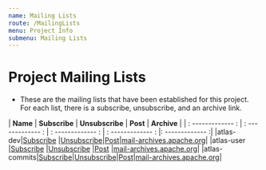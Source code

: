 ```yaml
---
name: Mailing Lists
route: /MailingLists
menu: Project Info
submenu: Mailing Lists
---
```


# Project Mailing Lists


* These are the mailing lists that have been established for this project. For each list, there is a subscribe, unsubscribe, and an archive link.


| **Name** | **Subscribe** | **Unsubscribe** | **Post** | **Archive** |
| : ------------- : | : ------------- : | : ------------- : | : ------------- : |: ------------- :|
|atlas-dev|[Subscribe](mailto:dev-subscribe@atlas.apache.org) |[Unsubscribe](mailto:dev-unsubscribe@atlas.apache.org)|[Post](mailto:dev@atlas.apache.org)|[mail-archives.apache.org](http://mail-archives.apache.org/mod_mbox/atlas-dev/)|
|atlas-user |[Subscribe](mailto:user-subscribe@atlas.apache.org) |[Unsubscribe](mailto:user-unsubscribe@atlas.apache.org) |[Post](mailto:user@atlas.apache.org) |[mail-archives.apache.org](http://mail-archives.apache.org/mod_mbox/atlas-user/)|
|atlas-commits|[Subscribe](mailto:commits-subscribe@atlas.apache.org)|[Unsubscribe](mailto:commits-unsubscribe@atlas.apache.org)|[Post](mailto:commits@atlas.apache.org)|[mail-archives.apache.org](http://mail-archives.apache.org/mod_mbox/atlas-commits/)|
